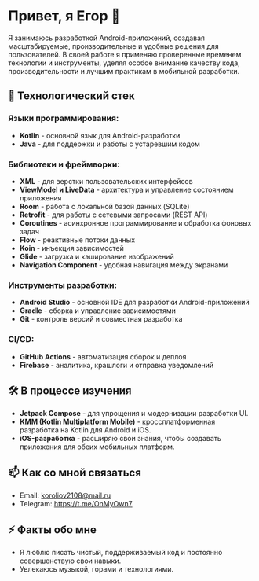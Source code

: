 # Привет, я Егор 👋

Я занимаюсь разработкой Android-приложений, создавая масштабируемые, производительные и удобные решения для пользователей. В своей работе я применяю проверенные временем технологии и инструменты, уделяя особое внимание качеству кода, производительности и лучшим практикам в мобильной разработки.

## 🔧 Технологический стек

### Языки программирования:
- **Kotlin** - основной язык для Android-разработки
- **Java** - для поддержки и работы с устаревшим кодом

### Библиотеки и фреймворки:
- **XML** - для верстки пользовательских интерфейсов
- **ViewModel и LiveData** - архитектура и управление состоянием приложения
- **Room** - работа с локальной базой данных (SQLite)
- **Retrofit** - для работы с сетевыми запросами (REST API)
- **Coroutines** - асинхронное программирование и обработка фоновых задач
- **Flow** - реактивные потоки данных
- **Koin** - инъекция зависимостей
- **Glide** - загрузка и кэширование изображений
- **Navigation Component** - удобная навигация между экранами

### Инструменты разработки:
- **Android Studio** - основной IDE для разработки Android-приложений
- **Gradle** - сборка и управление зависимостями
- **Git** - контроль версий и совместная разработка

### CI/CD:
- **GitHub Actions** - автоматизация сборок и деплоя
- **Firebase** - аналитика, крашлоги и отправка уведомлений


## 🛠️ В процессе изучения
- **Jetpack Compose** - для упрощения и модернизации разработки UI.
- **KMM (Kotlin Multiplatform Mobile)** - кроссплатформенная разработка на Kotlin для Android и iOS.
- **iOS-разработка** - расширяю свои знания, чтобы создавать приложения для обеих мобильных платформ.


## 📫 Как со мной связаться

- Email: koroliov2108@mail.ru
- Telegram: https://t.me/OnMyOwn7

## ⚡ Факты обо мне
- Я люблю писать чистый, поддерживаемый код и постоянно совершенствую свои навыки.
- Увлекаюсь музыкой, горами и технологиями.

